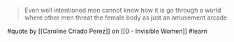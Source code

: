 > Even well intentioned men cannot know how it is go through a world where other men threat the female body as just an amusement arcade

#quote by [[Caroline Criado Perez]] on [[0 - Invisible Women]] #learn
